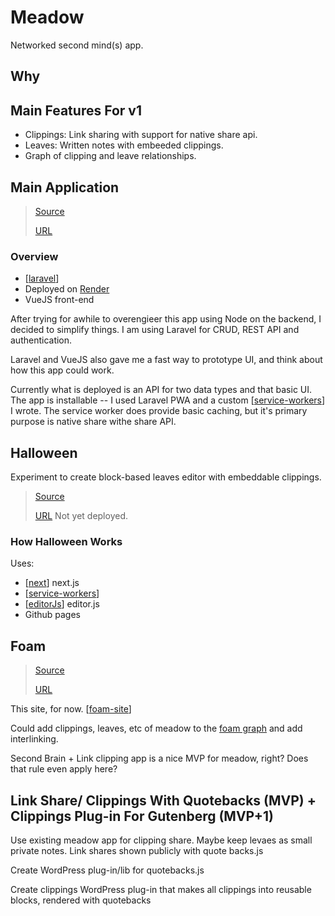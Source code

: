 # Meadow

Networked second mind(s) app.

## Why

## Main Features For v1

- Clippings: Link sharing with support for native share api.
- Leaves: Written notes with embeeded clippings.
- Graph of clipping and leave relationships.

## Main Application

> [Source](https://github.com/shelob9/meadow-halloween)
>  
> [URL](https://meadow.joshpress.net)

### Overview

- [[laravel]]
- Deployed on [Render](https://render.com)
- VueJS front-end

After trying for awhile to overengieer this app using Node on the backend, I decided to simplify things. I am using Laravel for CRUD, REST API and authentication.

Laravel and VueJS also gave me a fast way to prototype UI, and think about how this app could work. 

Currently what is deployed is an API for two data types and that basic UI. The app is installable -- I used Laravel PWA and a custom [[service-workers]] I wrote. The service worker does provide basic caching, but it's primary purpose is native share withe share API. 


## Halloween

Experiment to create block-based leaves editor with embeddable clippings.

> [Source](https://github.com/shelob9/meadow-halloween)
>  
> [URL](https://halloween.joshpress.net) Not yet deployed.

### How Halloween Works

Uses:

- [[next]] next.js
- [[service-workers]]
- [[editorJs]] editor.js
- Github pages
  
## Foam

> [Source](https://github.com/shelob9/meadow-foam)
>  
> [URL](shelob9.github.io/meadow-foam/)

This site, for now. [[foam-site]]

Could add clippings, leaves, etc of meadow to the [foam graph](https://github.com/foambubble/foam/blob/master/packages/foam-core/src/note-graph.ts) and add interlinking.

Second Brain + Link clipping app is a nice MVP for meadow, right? Does that rule even apply here?

## Link Share/ Clippings With Quotebacks (MVP) + Clippings Plug-in For Gutenberg (MVP+1)

Use existing meadow app for clipping share. Maybe keep levaes as small private notes. Link shares shown publicly with quote backs.js

Create WordPress plug-in/lib for quotebacks.js

Create clippings WordPress plug-in that makes all clippings into reusable blocks, rendered with quotebacks

[//begin]: # "Autogenerated link references for markdown compatibility"
[laravel]: laravel "Laravel"
[next]: next "Next.js"
[service-workers]: service-workers "Service Workers"
[editorJs]: editorJs "Editor.js"
[foam-site]: foam-site "Foam Site"
[//end]: # "Autogenerated link references"
